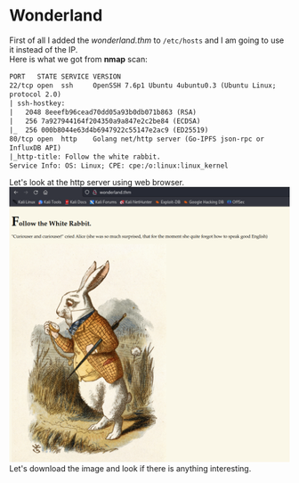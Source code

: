 # Wonderland

First of all I added the *wonderland.thm* to `/etc/hosts` and I am going to use it instead of the IP. <br>
Here is what we got from **nmap** scan:
```nmap
PORT   STATE SERVICE VERSION
22/tcp open  ssh     OpenSSH 7.6p1 Ubuntu 4ubuntu0.3 (Ubuntu Linux; protocol 2.0)
| ssh-hostkey: 
|   2048 8eeefb96cead70dd05a93b0db071b863 (RSA)
|   256 7a927944164f204350a9a847e2c2be84 (ECDSA)
|_  256 000b8044e63d4b6947922c55147e2ac9 (ED25519)
80/tcp open  http    Golang net/http server (Go-IPFS json-rpc or InfluxDB API)
|_http-title: Follow the white rabbit.
Service Info: OS: Linux; CPE: cpe:/o:linux:linux_kernel
```
Let's look at the http server using web browser.<br>
![The web page](img/1.png)<br>
Let's download the image and look if there is anything interesting.